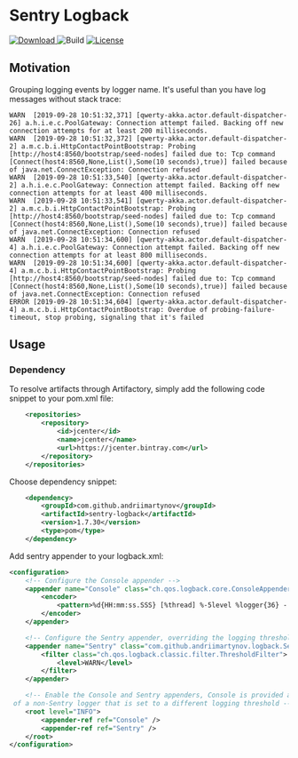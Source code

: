 # Sentry Logback
[![Download](https://api.bintray.com/packages/andriimartynov/maven/sentry-logback/images/download.svg) ](https://bintray.com/andriimartynov/maven/sentry-logback/_latestVersion)
![Build](https://github.com/andriimartynov/sentry-logback/workflows/Build/badge.svg)
[![License](https://img.shields.io/badge/License-BSD%203--Clause-blue.svg)](https://opensource.org/licenses/BSD-3-Clause)

## Motivation

Grouping logging events by logger name. It's useful than you have log messages without stack trace:

```log
WARN  [2019-09-28 10:51:32,371] [qwerty-akka.actor.default-dispatcher-26] a.h.i.e.c.PoolGateway: Connection attempt failed. Backing off new connection attempts for at least 200 milliseconds. 
WARN  [2019-09-28 10:51:32,372] [qwerty-akka.actor.default-dispatcher-2] a.m.c.b.i.HttpContactPointBootstrap: Probing [http://host4:8560/bootstrap/seed-nodes] failed due to: Tcp command [Connect(host4:8560,None,List(),Some(10 seconds),true)] failed because of java.net.ConnectException: Connection refused 
WARN  [2019-09-28 10:51:33,540] [qwerty-akka.actor.default-dispatcher-2] a.h.i.e.c.PoolGateway: Connection attempt failed. Backing off new connection attempts for at least 400 milliseconds. 
WARN  [2019-09-28 10:51:33,541] [qwerty-akka.actor.default-dispatcher-2] a.m.c.b.i.HttpContactPointBootstrap: Probing [http://host4:8560/bootstrap/seed-nodes] failed due to: Tcp command [Connect(host4:8560,None,List(),Some(10 seconds),true)] failed because of java.net.ConnectException: Connection refused 
WARN  [2019-09-28 10:51:34,600] [qwerty-akka.actor.default-dispatcher-4] a.h.i.e.c.PoolGateway: Connection attempt failed. Backing off new connection attempts for at least 800 milliseconds. 
WARN  [2019-09-28 10:51:34,600] [qwerty-akka.actor.default-dispatcher-4] a.m.c.b.i.HttpContactPointBootstrap: Probing [http://host4:8560/bootstrap/seed-nodes] failed due to: Tcp command [Connect(host4:8560,None,List(),Some(10 seconds),true)] failed because of java.net.ConnectException: Connection refused 
ERROR [2019-09-28 10:51:34,604] [qwerty-akka.actor.default-dispatcher-4] a.m.c.b.i.HttpContactPointBootstrap: Overdue of probing-failure-timeout, stop probing, signaling that it's failed
```

## Usage

### Dependency

To resolve artifacts through Artifactory, simply add the following code snippet to your pom.xml file:

```xml
    <repositories>
        <repository>
            <id>jcenter</id>
            <name>jcenter</name>
            <url>https://jcenter.bintray.com</url>
        </repository>
    </repositories>
```

Choose dependency snippet:

```xml
    <dependency>
        <groupId>com.github.andriimartynov</groupId>
        <artifactId>sentry-logback</artifactId>
        <version>1.7.30</version>
        <type>pom</type>
    </dependency>
```

Add sentry appender to your logback.xml:

```xml
<configuration>
    <!-- Configure the Console appender -->
    <appender name="Console" class="ch.qos.logback.core.ConsoleAppender">
        <encoder>
            <pattern>%d{HH:mm:ss.SSS} [%thread] %-5level %logger{36} - %msg%n</pattern>
        </encoder>
    </appender>

    <!-- Configure the Sentry appender, overriding the logging threshold to the WARN level -->
    <appender name="Sentry" class="com.github.andriimartynov.logback.SentryAppender">
        <filter class="ch.qos.logback.classic.filter.ThresholdFilter">
            <level>WARN</level>
        </filter>
    </appender>

    <!-- Enable the Console and Sentry appenders, Console is provided as an example
 of a non-Sentry logger that is set to a different logging threshold -->
    <root level="INFO">
        <appender-ref ref="Console" />
        <appender-ref ref="Sentry" />
    </root>
</configuration>
```
